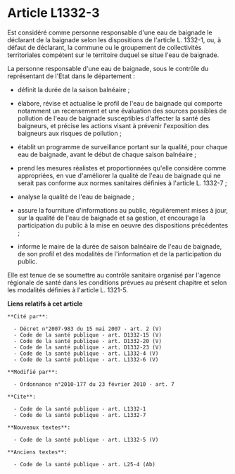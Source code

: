 # Article L1332-3

Est considéré comme personne responsable d'une eau de baignade le déclarant de la baignade selon les dispositions de
l'article L. 1332-1, ou, à défaut de déclarant, la commune ou le groupement de collectivités territoriales compétent sur le
territoire duquel se situe l'eau de baignade.

La personne responsable d'une eau de baignade, sous le contrôle du représentant de l'Etat dans le département :

- définit la durée de la saison balnéaire ;

- élabore, révise et actualise le profil de l'eau de baignade qui comporte notamment un recensement et une évaluation des
sources possibles de pollution de l'eau de baignade susceptibles d'affecter la santé des baigneurs, et précise les actions
visant à prévenir l'exposition des baigneurs aux risques de pollution ;

- établit un programme de surveillance portant sur la qualité, pour chaque eau de baignade, avant le début de chaque saison
balnéaire ;

- prend les mesures réalistes et proportionnées qu'elle considère comme appropriées, en vue d'améliorer la qualité de l'eau
de baignade qui ne serait pas conforme aux normes sanitaires définies à l'article L. 1332-7 ;

- analyse la qualité de l'eau de baignade ;

- assure la fourniture d'informations au public, régulièrement mises à jour, sur la qualité de l'eau de baignade et sa
gestion, et encourage la participation du public à la mise en oeuvre des dispositions précédentes ;

- informe le maire de la durée de saison balnéaire de l'eau de baignade, de son profil et des modalités de l'information et
de la participation du public.

Elle est tenue de se soumettre au contrôle sanitaire organisé par l'agence régionale de santé dans les conditions prévues au
présent chapitre et selon les modalités définies à l'article L. 1321-5.

**Liens relatifs à cet article**

	**Cité par**:

	  - Décret n°2007-983 du 15 mai 2007 - art. 2 (V)
	  - Code de la santé publique - art. D1332-15 (V)
	  - Code de la santé publique - art. D1332-20 (V)
	  - Code de la santé publique - art. D1332-23 (V)
	  - Code de la santé publique - art. L1332-4 (V)
	  - Code de la santé publique - art. L1332-6 (V)

	**Modifié par**:

	  - Ordonnance n°2010-177 du 23 février 2010 - art. 7

	**Cite**:

	  - Code de la santé publique - art. L1332-1
	  - Code de la santé publique - art. L1332-7

	**Nouveaux textes**:

	  - Code de la santé publique - art. L1332-5 (V)

	**Anciens textes**:

	  - Code de la santé publique - art. L25-4 (Ab)
